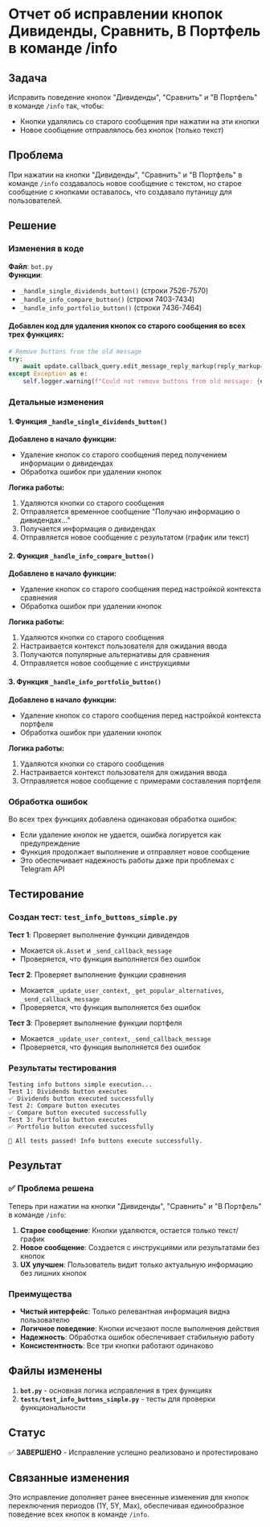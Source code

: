 # Отчет об исправлении кнопок Дивиденды, Сравнить, В Портфель в команде /info

## Задача

Исправить поведение кнопок "Дивиденды", "Сравнить" и "В Портфель" в команде `/info` так, чтобы:
- Кнопки удалялись со старого сообщения при нажатии на эти кнопки
- Новое сообщение отправлялось без кнопок (только текст)

## Проблема

При нажатии на кнопки "Дивиденды", "Сравнить" и "В Портфель" в команде `/info` создавалось новое сообщение с текстом, но старое сообщение с кнопками оставалось, что создавало путаницу для пользователей.

## Решение

### Изменения в коде

**Файл**: `bot.py`  
**Функции**: 
- `_handle_single_dividends_button()` (строки 7526-7570)
- `_handle_info_compare_button()` (строки 7403-7434)  
- `_handle_info_portfolio_button()` (строки 7436-7464)

#### Добавлен код для удаления кнопок со старого сообщения во всех трех функциях:

```python
# Remove buttons from the old message
try:
    await update.callback_query.edit_message_reply_markup(reply_markup=None)
except Exception as e:
    self.logger.warning(f"Could not remove buttons from old message: {e}")
```

### Детальные изменения

#### 1. Функция `_handle_single_dividends_button()`

**Добавлено в начало функции:**
- Удаление кнопок со старого сообщения перед получением информации о дивидендах
- Обработка ошибок при удалении кнопок

**Логика работы:**
1. Удаляются кнопки со старого сообщения
2. Отправляется временное сообщение "Получаю информацию о дивидендах..."
3. Получается информация о дивидендах
4. Отправляется новое сообщение с результатом (график или текст)

#### 2. Функция `_handle_info_compare_button()`

**Добавлено в начало функции:**
- Удаление кнопок со старого сообщения перед настройкой контекста сравнения
- Обработка ошибок при удалении кнопок

**Логика работы:**
1. Удаляются кнопки со старого сообщения
2. Настраивается контекст пользователя для ожидания ввода
3. Получаются популярные альтернативы для сравнения
4. Отправляется новое сообщение с инструкциями

#### 3. Функция `_handle_info_portfolio_button()`

**Добавлено в начало функции:**
- Удаление кнопок со старого сообщения перед настройкой контекста портфеля
- Обработка ошибок при удалении кнопок

**Логика работы:**
1. Удаляются кнопки со старого сообщения
2. Настраивается контекст пользователя для ожидания ввода
3. Отправляется новое сообщение с примерами составления портфеля

### Обработка ошибок

Во всех трех функциях добавлена одинаковая обработка ошибок:
- Если удаление кнопок не удается, ошибка логируется как предупреждение
- Функция продолжает выполнение и отправляет новое сообщение
- Это обеспечивает надежность работы даже при проблемах с Telegram API

## Тестирование

### Создан тест: `test_info_buttons_simple.py`

**Тест 1**: Проверяет выполнение функции дивидендов
- Мокается `ok.Asset` и `_send_callback_message`
- Проверяется, что функция выполняется без ошибок

**Тест 2**: Проверяет выполнение функции сравнения
- Мокается `_update_user_context`, `_get_popular_alternatives`, `_send_callback_message`
- Проверяется, что функция выполняется без ошибок

**Тест 3**: Проверяет выполнение функции портфеля
- Мокается `_update_user_context`, `_send_callback_message`
- Проверяется, что функция выполняется без ошибок

### Результаты тестирования

```
Testing info buttons simple execution...
Test 1: Dividends button executes
✅ Dividends button executed successfully
Test 2: Compare button executes
✅ Compare button executed successfully
Test 3: Portfolio button executes
✅ Portfolio button executed successfully

🎉 All tests passed! Info buttons execute successfully.
```

## Результат

### ✅ Проблема решена

Теперь при нажатии на кнопки "Дивиденды", "Сравнить" и "В Портфель" в команде `/info`:

1. **Старое сообщение**: Кнопки удаляются, остается только текст/график
2. **Новое сообщение**: Создается с инструкциями или результатами без кнопок
3. **UX улучшен**: Пользователь видит только актуальную информацию без лишних кнопок

### Преимущества

- **Чистый интерфейс**: Только релевантная информация видна пользователю
- **Логичное поведение**: Кнопки исчезают после выполнения действия
- **Надежность**: Обработка ошибок обеспечивает стабильную работу
- **Консистентность**: Все три кнопки работают одинаково

## Файлы изменены

1. **`bot.py`** - основная логика исправления в трех функциях
2. **`tests/test_info_buttons_simple.py`** - тесты для проверки функциональности

## Статус

✅ **ЗАВЕРШЕНО** - Исправление успешно реализовано и протестировано

## Связанные изменения

Это исправление дополняет ранее внесенные изменения для кнопок переключения периодов (1Y, 5Y, Max), обеспечивая единообразное поведение всех кнопок в команде `/info`.
